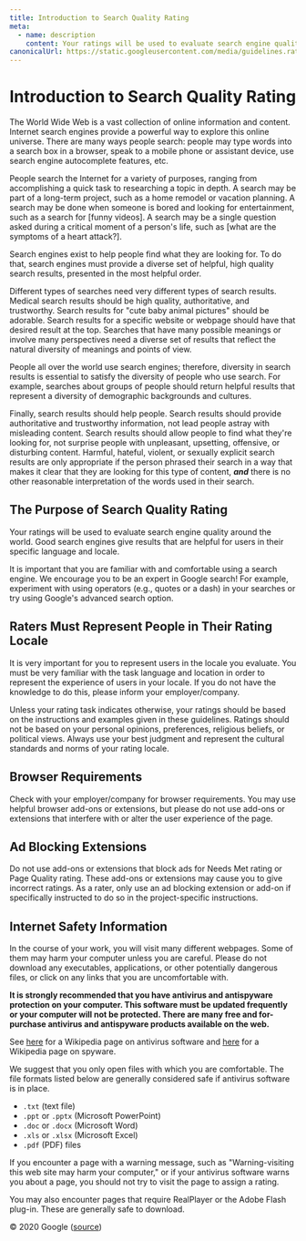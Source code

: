 ```yaml
---
title: Introduction to Search Quality Rating
meta:
  - name: description
    content: Your ratings will be used to evaluate search engine quality around the world. It is important that you are familiar with and comfortable using a search engine.
canonicalUrl: https://static.googleusercontent.com/media/guidelines.raterhub.com///searchqualityevaluatorguidelines.pdf
---
```


# Introduction to Search Quality Rating

The World Wide Web is a vast collection of online information and content. Internet search engines provide a powerful way to explore this online universe. There are many ways people search: people may type words into a search box in a browser, speak to a mobile phone or assistant device, use search engine autocomplete features, etc.

People search the Internet for a variety of purposes, ranging from accomplishing a quick task to researching a topic in depth. A search may be part of a long-term project, such as a home remodel or vacation planning. A search may be done when someone is bored and looking for entertainment, such as a search for [funny videos]. A search may be a single question asked during a critical moment of a person's life, such as [what are the symptoms of a heart attack?].

Search engines exist to help people find what they are looking for. To do that, search engines must provide a diverse set of helpful, high quality search results, presented in the most helpful order.

Different types of searches need very different types of search results. Medical search results should be high quality, authoritative, and trustworthy. Search results for "cute baby animal pictures" should be adorable. Search results for a specific website or webpage should have that desired result at the top. Searches that have many possible meanings or involve many perspectives need a diverse set of results that reflect the natural diversity of meanings and points of view.

People all over the world use search engines; therefore, diversity in search results is essential to satisfy the diversity of people who use search. For example, searches about groups of people should return helpful results that represent a diversity of demographic backgrounds and cultures.

Finally, search results should help people. Search results should provide authoritative and trustworthy information, not lead people astray with misleading content. Search results should allow people to find what they're looking for, not surprise people with unpleasant, upsetting, offensive, or disturbing content. Harmful, hateful, violent, or sexually explicit search results are only appropriate if the person phrased their search in a way that makes it clear that they are looking for this type of content, **_and_** there is no other reasonable interpretation of the words used in their search.

## The Purpose of Search Quality Rating

Your ratings will be used to evaluate search engine quality around the world. Good search engines give results that are helpful for users in their specific language and locale.

It is important that you are familiar with and comfortable using a search engine. We encourage you to be an expert in Google search! For example, experiment with using operators (e.g., quotes or a dash) in your searches or try using Google's advanced search option.

## Raters Must Represent People in Their Rating Locale

It is very important for you to represent users in the locale you evaluate. You must be very familiar with the task language and location in order to represent the experience of users in your locale. If you do not have the knowledge to do this, please inform your employer/company.

Unless your rating task indicates otherwise, your ratings should be based on the instructions and examples given in these guidelines. Ratings should not be based on your personal opinions, preferences, religious beliefs, or political views. Always use your best judgment and represent the cultural standards and norms of your rating locale.

## Browser Requirements

Check with your employer/company for browser requirements. You may use helpful browser add-ons or extensions, but please do not use add-ons or extensions that interfere with or alter the user experience of the page.

## Ad Blocking Extensions

Do not use add-ons or extensions that block ads for Needs Met rating or Page Quality rating. These add-ons or extensions may cause you to give incorrect ratings. As a rater, only use an ad blocking extension or add-on if specifically instructed to do so in the project-specific instructions.

## Internet Safety Information

In the course of your work, you will visit many different webpages. Some of them may harm your computer unless you are careful. Please do not download any executables, applications, or other potentially dangerous files, or click on any links that you are uncomfortable with.

**It is strongly recommended that you have antivirus and antispyware protection on your computer. This software must be updated frequently or your computer will not be protected. There are many free and for-purchase antivirus and antispyware products available on the web.**

See [here](http://en.wikipedia.org/wiki/Antivirus_software) for a Wikipedia page on antivirus software and [here](http://en.wikipedia.org/wiki/Spyware) for a Wikipedia page on spyware.

We suggest that you only open files with which you are comfortable. The file formats listed below are generally considered safe if antivirus software is in place.

- `.txt` (text file)
- `.ppt` or `.pptx` (Microsoft PowerPoint)
- `.doc` or `.docx` (Microsoft Word)
- `.xls` or `.xlsx` (Microsoft Excel)
- `.pdf` (PDF) files

If you encounter a page with a warning message, such as "Warning-visiting this web site may harm your computer," or if your antivirus software warns you about a page, you should not try to visit the page to assign a rating.

You may also encounter pages that require RealPlayer or the Adobe Flash plug-in. These are generally safe to download.

<div class="source">
© 2020 Google (<a href="https://static.googleusercontent.com/media/guidelines.raterhub.com///searchqualityevaluatorguidelines.pdf">source</a>)
</div>
